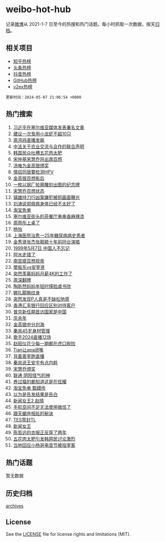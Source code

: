 # weibo-hot-hub

记录[微博](https://www.weibo.com)从 2021-1-7 日至今的热搜和热门话题。每小时抓取一次数据，按天[归档](archives)。

## 相关项目

- [知乎热榜](https://github.com/lonnyzhang423/zhihu-hot-hub)
- [头条热榜](https://github.com/lonnyzhang423/toutiao-hot-hub)
- [抖音热榜](https://github.com/lonnyzhang423/douyin-hot-hub)
- [GitHub热榜](https://github.com/lonnyzhang423/github-hot-hub)
- [v2ex热榜](https://github.com/lonnyzhang423/v2ex-hot-hub)


`更新时间：2024-05-07 21:06:54 +0800`

## 热门搜索

1. [习近平在塞尔维亚媒体发表署名文章](https://m.weibo.cn/search?containerid=100103type%3D1%26t%3D10%26q%3D%23%E4%B9%A0%E8%BF%91%E5%B9%B3%E5%9C%A8%E5%A1%9E%E5%B0%94%E7%BB%B4%E4%BA%9A%E5%AA%92%E4%BD%93%E5%8F%91%E8%A1%A8%E7%BD%B2%E5%90%8D%E6%96%87%E7%AB%A0%23&stream_entry_id=51&isnewpage=1&extparam=seat%3D1%26pos%3D0%26stream_entry_id%3D51%26filter_type%3Drealtimehot%26q%3D%2523%25E4%25B9%25A0%25E8%25BF%2591%25E5%25B9%25B3%25E5%259C%25A8%25E5%25A1%259E%25E5%25B0%2594%25E7%25BB%25B4%25E4%25BA%259A%25E5%25AA%2592%25E4%25BD%2593%25E5%258F%2591%25E8%25A1%25A8%25E7%25BD%25B2%25E5%2590%258D%25E6%2596%2587%25E7%25AB%25A0%2523%26c_type%3D51%26dgr%3D0%26cate%3D10103%26display_time%3D1715087213%26pre_seqid%3D171508721391592980452)
1. [建议一次食用小龙虾不超10只](https://m.weibo.cn/search?containerid=100103type%3D1%26t%3D10%26q%3D%23%E5%BB%BA%E8%AE%AE%E4%B8%80%E6%AC%A1%E9%A3%9F%E7%94%A8%E5%B0%8F%E9%BE%99%E8%99%BE%E4%B8%8D%E8%B6%8510%E5%8F%AA%23&stream_entry_id=31&isnewpage=1&extparam=seat%3D1%26realpos%3D1%26stream_entry_id%3D31%26flag%3D2%26pos%3D0%26band_rank%3D1%26cate%3D5001%26filter_type%3Drealtimehot%26q%3D%2523%25E5%25BB%25BA%25E8%25AE%25AE%25E4%25B8%2580%25E6%25AC%25A1%25E9%25A3%259F%25E7%2594%25A8%25E5%25B0%258F%25E9%25BE%2599%25E8%2599%25BE%25E4%25B8%258D%25E8%25B6%258510%25E5%258F%25AA%2523%26c_type%3D31%26dgr%3D0%26lcate%3D5001%26display_time%3D1715087213%26pre_seqid%3D171508721391592980452)
1. [周鸿祎直播发飙](https://m.weibo.cn/search?containerid=100103type%3D1%26t%3D10%26q%3D%23%E5%91%A8%E9%B8%BF%E7%A5%8E%E7%9B%B4%E6%92%AD%E5%8F%91%E9%A3%99%23&stream_entry_id=31&isnewpage=1&extparam=seat%3D1%26realpos%3D2%26stream_entry_id%3D31%26flag%3D1%26pos%3D1%26band_rank%3D2%26cate%3D5001%26filter_type%3Drealtimehot%26q%3D%2523%25E5%2591%25A8%25E9%25B8%25BF%25E7%25A5%258E%25E7%259B%25B4%25E6%2592%25AD%25E5%258F%2591%25E9%25A3%2599%2523%26c_type%3D31%26dgr%3D0%26lcate%3D5001%26display_time%3D1715087213%26pre_seqid%3D171508721391592980452)
1. [中法关于农业交流与合作的联合声明](https://m.weibo.cn/search?containerid=100103type%3D1%26t%3D10%26q%3D%23%E4%B8%AD%E6%B3%95%E5%85%B3%E4%BA%8E%E5%86%9C%E4%B8%9A%E4%BA%A4%E6%B5%81%E4%B8%8E%E5%90%88%E4%BD%9C%E7%9A%84%E8%81%94%E5%90%88%E5%A3%B0%E6%98%8E%23&stream_entry_id=31&isnewpage=1&extparam=seat%3D1%26realpos%3D3%26stream_entry_id%3D31%26flag%3D0%26pos%3D2%26band_rank%3D3%26cate%3D5001%26filter_type%3Drealtimehot%26q%3D%2523%25E4%25B8%25AD%25E6%25B3%2595%25E5%2585%25B3%25E4%25BA%258E%25E5%2586%259C%25E4%25B8%259A%25E4%25BA%25A4%25E6%25B5%2581%25E4%25B8%258E%25E5%2590%2588%25E4%25BD%259C%25E7%259A%2584%25E8%2581%2594%25E5%2590%2588%25E5%25A3%25B0%25E6%2598%258E%2523%26c_type%3D31%26dgr%3D0%26lcate%3D5001%26display_time%3D1715087213%26pre_seqid%3D171508721391592980452)
1. [韩国民众吐槽五花肉太肥](https://m.weibo.cn/search?containerid=100103type%3D1%26t%3D10%26q%3D%23%E9%9F%A9%E5%9B%BD%E6%B0%91%E4%BC%97%E5%90%90%E6%A7%BD%E4%BA%94%E8%8A%B1%E8%82%89%E5%A4%AA%E8%82%A5%23&stream_entry_id=31&isnewpage=1&extparam=seat%3D1%26realpos%3D4%26stream_entry_id%3D31%26flag%3D2%26pos%3D3%26band_rank%3D4%26cate%3D5001%26filter_type%3Drealtimehot%26q%3D%2523%25E9%259F%25A9%25E5%259B%25BD%25E6%25B0%2591%25E4%25BC%2597%25E5%2590%2590%25E6%25A7%25BD%25E4%25BA%2594%25E8%258A%25B1%25E8%2582%2589%25E5%25A4%25AA%25E8%2582%25A5%2523%26c_type%3D31%26dgr%3D0%26lcate%3D5001%26display_time%3D1715087213%26pre_seqid%3D171508721391592980452)
1. [宋仲基宋慧乔将出席百想](https://m.weibo.cn/search?containerid=100103type%3D1%26t%3D10%26q%3D%23%E5%AE%8B%E4%BB%B2%E5%9F%BA%E5%AE%8B%E6%85%A7%E4%B9%94%E5%B0%86%E5%87%BA%E5%B8%AD%E7%99%BE%E6%83%B3%23&stream_entry_id=31&isnewpage=1&extparam=seat%3D1%26realpos%3D5%26stream_entry_id%3D31%26flag%3D2%26pos%3D4%26band_rank%3D5%26cate%3D5001%26filter_type%3Drealtimehot%26q%3D%2523%25E5%25AE%258B%25E4%25BB%25B2%25E5%259F%25BA%25E5%25AE%258B%25E6%2585%25A7%25E4%25B9%2594%25E5%25B0%2586%25E5%2587%25BA%25E5%25B8%25AD%25E7%2599%25BE%25E6%2583%25B3%2523%26c_type%3D31%26dgr%3D0%26lcate%3D5001%26display_time%3D1715087213%26pre_seqid%3D171508721391592980452)
1. [汤唯为金高银颁奖](https://m.weibo.cn/search?containerid=100103type%3D1%26t%3D10%26q%3D%23%E6%B1%A4%E5%94%AF%E4%B8%BA%E9%87%91%E9%AB%98%E9%93%B6%E9%A2%81%E5%A5%96%23&stream_entry_id=31&isnewpage=1&extparam=seat%3D1%26realpos%3D6%26stream_entry_id%3D31%26flag%3D1%26pos%3D5%26band_rank%3D6%26cate%3D5001%26filter_type%3Drealtimehot%26q%3D%2523%25E6%25B1%25A4%25E5%2594%25AF%25E4%25B8%25BA%25E9%2587%2591%25E9%25AB%2598%25E9%2593%25B6%25E9%25A2%2581%25E5%25A5%2596%2523%26c_type%3D31%26dgr%3D0%26lcate%3D5001%26display_time%3D1715087213%26pre_seqid%3D171508721391592980452)
1. [情侣同居要检测HPV](https://m.weibo.cn/search?containerid=100103type%3D1%26t%3D10%26q%3D%E6%83%85%E4%BE%A3%E5%90%8C%E5%B1%85%E8%A6%81%E6%A3%80%E6%B5%8BHPV&stream_entry_id=31&isnewpage=1&extparam=seat%3D1%26realpos%3D7%26stream_entry_id%3D31%26flag%3D2%26pos%3D6%26band_rank%3D7%26cate%3D5001%26filter_type%3Drealtimehot%26q%3D%25E6%2583%2585%25E4%25BE%25A3%25E5%2590%258C%25E5%25B1%2585%25E8%25A6%2581%25E6%25A3%2580%25E6%25B5%258BHPV%26c_type%3D31%26dgr%3D0%26lcate%3D5001%26display_time%3D1715087213%26pre_seqid%3D171508721391592980452)
1. [金高银百想影后](https://m.weibo.cn/search?containerid=100103type%3D1%26t%3D10%26q%3D%23%E9%87%91%E9%AB%98%E9%93%B6%E7%99%BE%E6%83%B3%E5%BD%B1%E5%90%8E%23&stream_entry_id=31&isnewpage=1&extparam=seat%3D1%26realpos%3D8%26stream_entry_id%3D31%26flag%3D1%26pos%3D7%26band_rank%3D8%26cate%3D5001%26filter_type%3Drealtimehot%26q%3D%2523%25E9%2587%2591%25E9%25AB%2598%25E9%2593%25B6%25E7%2599%25BE%25E6%2583%25B3%25E5%25BD%25B1%25E5%2590%258E%2523%26c_type%3D31%26dgr%3D0%26lcate%3D5001%26display_time%3D1715087213%26pre_seqid%3D171508721391592980452)
1. [一枚以钢厂轮廓雕刻出图的纪念牌](https://m.weibo.cn/search?containerid=100103type%3D1%26t%3D10%26q%3D%23%E4%B8%80%E6%9E%9A%E4%BB%A5%E9%92%A2%E5%8E%82%E8%BD%AE%E5%BB%93%E9%9B%95%E5%88%BB%E5%87%BA%E5%9B%BE%E7%9A%84%E7%BA%AA%E5%BF%B5%E7%89%8C%23&stream_entry_id=31&isnewpage=1&extparam=seat%3D1%26realpos%3D9%26stream_entry_id%3D31%26flag%3D1%26pos%3D8%26band_rank%3D9%26cate%3D5001%26filter_type%3Drealtimehot%26q%3D%2523%25E4%25B8%2580%25E6%259E%259A%25E4%25BB%25A5%25E9%2592%25A2%25E5%258E%2582%25E8%25BD%25AE%25E5%25BB%2593%25E9%259B%2595%25E5%2588%25BB%25E5%2587%25BA%25E5%259B%25BE%25E7%259A%2584%25E7%25BA%25AA%25E5%25BF%25B5%25E7%2589%258C%2523%26c_type%3D31%26dgr%3D0%26lcate%3D5001%26display_time%3D1715087213%26pre_seqid%3D171508721391592980452)
1. [宋慧乔百想状态](https://m.weibo.cn/search?containerid=100103type%3D1%26t%3D10%26q%3D%23%E5%AE%8B%E6%85%A7%E4%B9%94%E7%99%BE%E6%83%B3%E7%8A%B6%E6%80%81%23&stream_entry_id=31&isnewpage=1&extparam=seat%3D1%26realpos%3D10%26stream_entry_id%3D31%26flag%3D1%26pos%3D9%26band_rank%3D10%26cate%3D5001%26filter_type%3Drealtimehot%26q%3D%2523%25E5%25AE%258B%25E6%2585%25A7%25E4%25B9%2594%25E7%2599%25BE%25E6%2583%25B3%25E7%258A%25B6%25E6%2580%2581%2523%26c_type%3D31%26dgr%3D0%26lcate%3D5001%26display_time%3D1715087213%26pre_seqid%3D171508721391592980452)
1. [镇雄持刀行凶案嫌犯被抓画面曝光](https://m.weibo.cn/search?containerid=100103type%3D1%26t%3D10%26q%3D%23%E9%95%87%E9%9B%84%E6%8C%81%E5%88%80%E8%A1%8C%E5%87%B6%E6%A1%88%E5%AB%8C%E7%8A%AF%E8%A2%AB%E6%8A%93%E7%94%BB%E9%9D%A2%E6%9B%9D%E5%85%89%23&stream_entry_id=31&isnewpage=1&extparam=seat%3D1%26realpos%3D11%26stream_entry_id%3D31%26flag%3D1%26pos%3D10%26band_rank%3D11%26cate%3D5001%26filter_type%3Drealtimehot%26q%3D%2523%25E9%2595%2587%25E9%259B%2584%25E6%258C%2581%25E5%2588%2580%25E8%25A1%258C%25E5%2587%25B6%25E6%25A1%2588%25E5%25AB%258C%25E7%258A%25AF%25E8%25A2%25AB%25E6%258A%2593%25E7%2594%25BB%25E9%259D%25A2%25E6%259B%259D%25E5%2585%2589%2523%26c_type%3D31%26dgr%3D0%26lcate%3D5001%26display_time%3D1715087213%26pre_seqid%3D171508721391592980452)
1. [刘涛说郑佩佩身体已经不太好了](https://m.weibo.cn/search?containerid=100103type%3D1%26t%3D10%26q%3D%23%E5%88%98%E6%B6%9B%E8%AF%B4%E9%83%91%E4%BD%A9%E4%BD%A9%E8%BA%AB%E4%BD%93%E5%B7%B2%E7%BB%8F%E4%B8%8D%E5%A4%AA%E5%A5%BD%E4%BA%86%23&stream_entry_id=31&isnewpage=1&extparam=seat%3D1%26realpos%3D12%26stream_entry_id%3D31%26flag%3D2%26pos%3D11%26band_rank%3D12%26cate%3D5001%26filter_type%3Drealtimehot%26q%3D%2523%25E5%2588%2598%25E6%25B6%259B%25E8%25AF%25B4%25E9%2583%2591%25E4%25BD%25A9%25E4%25BD%25A9%25E8%25BA%25AB%25E4%25BD%2593%25E5%25B7%25B2%25E7%25BB%258F%25E4%25B8%258D%25E5%25A4%25AA%25E5%25A5%25BD%25E4%25BA%2586%2523%26c_type%3D31%26dgr%3D0%26lcate%3D5001%26display_time%3D1715087213%26pre_seqid%3D171508721391592980452)
1. [淘宝免单](https://m.weibo.cn/search?containerid=100103type%3D1%26t%3D10%26q%3D%E6%B7%98%E5%AE%9D%E5%85%8D%E5%8D%95&stream_entry_id=31&isnewpage=1&extparam=seat%3D1%26realpos%3D13%26stream_entry_id%3D31%26flag%3D0%26pos%3D12%26band_rank%3D13%26cate%3D5001%26filter_type%3Drealtimehot%26q%3D%25E6%25B7%2598%25E5%25AE%259D%25E5%2585%258D%25E5%258D%2595%26c_type%3D31%26dgr%3D0%26lcate%3D5001%26display_time%3D1715087213%26pre_seqid%3D171508721391592980452)
1. [塞尔维亚街头的茶餐厅串串香麻辣烫](https://m.weibo.cn/search?containerid=100103type%3D1%26t%3D10%26q%3D%23%E5%A1%9E%E5%B0%94%E7%BB%B4%E4%BA%9A%E8%A1%97%E5%A4%B4%E7%9A%84%E8%8C%B6%E9%A4%90%E5%8E%85%E4%B8%B2%E4%B8%B2%E9%A6%99%E9%BA%BB%E8%BE%A3%E7%83%AB%23&stream_entry_id=31&isnewpage=1&extparam=seat%3D1%26realpos%3D14%26stream_entry_id%3D31%26flag%3D0%26pos%3D13%26band_rank%3D14%26cate%3D5001%26filter_type%3Drealtimehot%26q%3D%2523%25E5%25A1%259E%25E5%25B0%2594%25E7%25BB%25B4%25E4%25BA%259A%25E8%25A1%2597%25E5%25A4%25B4%25E7%259A%2584%25E8%258C%25B6%25E9%25A4%2590%25E5%258E%2585%25E4%25B8%25B2%25E4%25B8%25B2%25E9%25A6%2599%25E9%25BA%25BB%25E8%25BE%25A3%25E7%2583%25AB%2523%26c_type%3D31%26dgr%3D0%26lcate%3D5001%26display_time%3D1715087213%26pre_seqid%3D171508721391592980452)
1. [周雨彤上桌了](https://m.weibo.cn/search?containerid=100103type%3D1%26t%3D10%26q%3D%23%E5%91%A8%E9%9B%A8%E5%BD%A4%E4%B8%8A%E6%A1%8C%E4%BA%86%23&stream_entry_id=31&isnewpage=1&extparam=seat%3D1%26realpos%3D15%26stream_entry_id%3D31%26flag%3D1%26pos%3D14%26band_rank%3D15%26cate%3D5001%26filter_type%3Drealtimehot%26q%3D%2523%25E5%2591%25A8%25E9%259B%25A8%25E5%25BD%25A4%25E4%25B8%258A%25E6%25A1%258C%25E4%25BA%2586%2523%26c_type%3D31%26dgr%3D0%26lcate%3D5001%26display_time%3D1715087213%26pre_seqid%3D171508721391592980452)
1. [杨怡](https://m.weibo.cn/search?containerid=100103type%3D1%26t%3D10%26q%3D%E6%9D%A8%E6%80%A1&stream_entry_id=31&isnewpage=1&extparam=seat%3D1%26realpos%3D16%26stream_entry_id%3D31%26flag%3D2%26pos%3D15%26band_rank%3D16%26cate%3D5001%26filter_type%3Drealtimehot%26q%3D%25E6%259D%25A8%25E6%2580%25A1%26c_type%3D31%26dgr%3D0%26lcate%3D5001%26display_time%3D1715087213%26pre_seqid%3D171508721391592980452)
1. [上海医院治愈一25年糖尿病病史患者](https://m.weibo.cn/search?containerid=100103type%3D1%26t%3D10%26q%3D%23%E4%B8%8A%E6%B5%B7%E5%8C%BB%E9%99%A2%E6%B2%BB%E6%84%88%E4%B8%8025%E5%B9%B4%E7%B3%96%E5%B0%BF%E7%97%85%E7%97%85%E5%8F%B2%E6%82%A3%E8%80%85%23&stream_entry_id=31&isnewpage=1&extparam=seat%3D1%26realpos%3D17%26stream_entry_id%3D31%26flag%3D0%26pos%3D16%26band_rank%3D17%26cate%3D5001%26filter_type%3Drealtimehot%26q%3D%2523%25E4%25B8%258A%25E6%25B5%25B7%25E5%258C%25BB%25E9%2599%25A2%25E6%25B2%25BB%25E6%2584%2588%25E4%25B8%258025%25E5%25B9%25B4%25E7%25B3%2596%25E5%25B0%25BF%25E7%2597%2585%25E7%2597%2585%25E5%258F%25B2%25E6%2582%25A3%25E8%2580%2585%2523%26c_type%3D31%26dgr%3D0%26lcate%3D5001%26display_time%3D1715087213%26pre_seqid%3D171508721391592980452)
1. [金秀贤张杰张靓颖十年前同台演唱](https://m.weibo.cn/search?containerid=100103type%3D1%26t%3D10%26q%3D%23%E9%87%91%E7%A7%80%E8%B4%A4%E5%BC%A0%E6%9D%B0%E5%BC%A0%E9%9D%93%E9%A2%96%E5%8D%81%E5%B9%B4%E5%89%8D%E5%90%8C%E5%8F%B0%E6%BC%94%E5%94%B1%23&stream_entry_id=31&isnewpage=1&extparam=seat%3D1%26realpos%3D18%26stream_entry_id%3D31%26flag%3D1%26pos%3D17%26band_rank%3D18%26cate%3D5001%26filter_type%3Drealtimehot%26q%3D%2523%25E9%2587%2591%25E7%25A7%2580%25E8%25B4%25A4%25E5%25BC%25A0%25E6%259D%25B0%25E5%25BC%25A0%25E9%259D%2593%25E9%25A2%2596%25E5%258D%2581%25E5%25B9%25B4%25E5%2589%258D%25E5%2590%258C%25E5%258F%25B0%25E6%25BC%2594%25E5%2594%25B1%2523%26c_type%3D31%26dgr%3D0%26lcate%3D5001%26display_time%3D1715087213%26pre_seqid%3D171508721391592980452)
1. [1999年5月7日 中国人不忘记](https://m.weibo.cn/search?containerid=100103type%3D1%26t%3D10%26q%3D1999%E5%B9%B45%E6%9C%887%E6%97%A5+%E4%B8%AD%E5%9B%BD%E4%BA%BA%E4%B8%8D%E5%BF%98%E8%AE%B0&stream_entry_id=31&isnewpage=1&extparam=seat%3D1%26realpos%3D19%26stream_entry_id%3D31%26flag%3D0%26pos%3D18%26band_rank%3D19%26cate%3D5001%26filter_type%3Drealtimehot%26q%3D1999%25E5%25B9%25B45%25E6%259C%25887%25E6%2597%25A5%2520%25E4%25B8%25AD%25E5%259B%25BD%25E4%25BA%25BA%25E4%25B8%258D%25E5%25BF%2598%25E8%25AE%25B0%26c_type%3D31%26dgr%3D0%26lcate%3D5001%26display_time%3D1715087213%26pre_seqid%3D171508721391592980452)
1. [阿水走错了](https://m.weibo.cn/search?containerid=100103type%3D1%26t%3D10%26q%3D%23%E9%98%BF%E6%B0%B4%E8%B5%B0%E9%94%99%E4%BA%86%23&stream_entry_id=31&isnewpage=1&extparam=seat%3D1%26realpos%3D20%26stream_entry_id%3D31%26flag%3D1%26pos%3D19%26band_rank%3D20%26cate%3D5001%26filter_type%3Drealtimehot%26q%3D%2523%25E9%2598%25BF%25E6%25B0%25B4%25E8%25B5%25B0%25E9%2594%2599%25E4%25BA%2586%2523%26c_type%3D31%26dgr%3D0%26lcate%3D5001%26display_time%3D1715087213%26pre_seqid%3D171508721391592980452)
1. [南宫珉百想视帝](https://m.weibo.cn/search?containerid=100103type%3D1%26t%3D10%26q%3D%23%E5%8D%97%E5%AE%AB%E7%8F%89%E7%99%BE%E6%83%B3%E8%A7%86%E5%B8%9D%23&stream_entry_id=31&isnewpage=1&extparam=seat%3D1%26realpos%3D21%26stream_entry_id%3D31%26flag%3D1%26pos%3D20%26band_rank%3D21%26cate%3D5001%26filter_type%3Drealtimehot%26q%3D%2523%25E5%258D%2597%25E5%25AE%25AB%25E7%258F%2589%25E7%2599%25BE%25E6%2583%25B3%25E8%25A7%2586%25E5%25B8%259D%2523%26c_type%3D31%26dgr%3D0%26lcate%3D5001%26display_time%3D1715087213%26pre_seqid%3D171508721391592980452)
1. [樊振东vs安宰贤](https://m.weibo.cn/search?containerid=100103type%3D1%26t%3D10%26q%3D%23%E6%A8%8A%E6%8C%AF%E4%B8%9Cvs%E5%AE%89%E5%AE%B0%E8%B4%A4%23&stream_entry_id=31&isnewpage=1&extparam=seat%3D1%26realpos%3D22%26stream_entry_id%3D31%26flag%3D1%26pos%3D21%26band_rank%3D22%26cate%3D5001%26filter_type%3Drealtimehot%26q%3D%2523%25E6%25A8%258A%25E6%258C%25AF%25E4%25B8%259Cvs%25E5%25AE%2589%25E5%25AE%25B0%25E8%25B4%25A4%2523%26c_type%3D31%26dgr%3D0%26lcate%3D5001%26display_time%3D1715087213%26pre_seqid%3D171508721391592980452)
1. [突然羡慕妈妈月薪4K的工作了](https://m.weibo.cn/search?containerid=100103type%3D1%26t%3D10%26q%3D%23%E7%AA%81%E7%84%B6%E7%BE%A1%E6%85%95%E5%A6%88%E5%A6%88%E6%9C%88%E8%96%AA4K%E7%9A%84%E5%B7%A5%E4%BD%9C%E4%BA%86%23&stream_entry_id=31&isnewpage=1&extparam=seat%3D1%26realpos%3D23%26stream_entry_id%3D31%26flag%3D0%26pos%3D22%26band_rank%3D23%26cate%3D5001%26filter_type%3Drealtimehot%26q%3D%2523%25E7%25AA%2581%25E7%2584%25B6%25E7%25BE%25A1%25E6%2585%2595%25E5%25A6%2588%25E5%25A6%2588%25E6%259C%2588%25E8%2596%25AA4K%25E7%259A%2584%25E5%25B7%25A5%25E4%25BD%259C%25E4%25BA%2586%2523%26c_type%3D31%26dgr%3D0%26lcate%3D5001%26display_time%3D1715087213%26pre_seqid%3D171508721391592980452)
1. [周深翻牌](https://m.weibo.cn/search?containerid=100103type%3D1%26t%3D10%26q%3D%E5%91%A8%E6%B7%B1%E7%BF%BB%E7%89%8C&stream_entry_id=31&isnewpage=1&extparam=seat%3D1%26realpos%3D24%26stream_entry_id%3D31%26flag%3D1%26pos%3D23%26band_rank%3D24%26cate%3D5001%26filter_type%3Drealtimehot%26q%3D%25E5%2591%25A8%25E6%25B7%25B1%25E7%25BF%25BB%25E7%2589%258C%26c_type%3D31%26dgr%3D0%26lcate%3D5001%26display_time%3D1715087213%26pre_seqid%3D171508721391592980452)
1. [陶昕然妈妈年轻时撞脸虞书欣](https://m.weibo.cn/search?containerid=100103type%3D1%26t%3D10%26q%3D%23%E9%99%B6%E6%98%95%E7%84%B6%E5%A6%88%E5%A6%88%E5%B9%B4%E8%BD%BB%E6%97%B6%E6%92%9E%E8%84%B8%E8%99%9E%E4%B9%A6%E6%AC%A3%23&stream_entry_id=31&isnewpage=1&extparam=seat%3D1%26realpos%3D25%26stream_entry_id%3D31%26flag%3D1%26pos%3D24%26band_rank%3D25%26cate%3D5001%26filter_type%3Drealtimehot%26q%3D%2523%25E9%2599%25B6%25E6%2598%2595%25E7%2584%25B6%25E5%25A6%2588%25E5%25A6%2588%25E5%25B9%25B4%25E8%25BD%25BB%25E6%2597%25B6%25E6%2592%259E%25E8%2584%25B8%25E8%2599%259E%25E4%25B9%25A6%25E6%25AC%25A3%2523%26c_type%3D31%26dgr%3D0%26lcate%3D5001%26display_time%3D1715087213%26pre_seqid%3D171508721391592980452)
1. [娜扎脚腕纹身](https://m.weibo.cn/search?containerid=100103type%3D1%26t%3D10%26q%3D%23%E5%A8%9C%E6%89%8E%E8%84%9A%E8%85%95%E7%BA%B9%E8%BA%AB%23&stream_entry_id=31&isnewpage=1&extparam=seat%3D1%26realpos%3D26%26stream_entry_id%3D31%26flag%3D0%26pos%3D25%26band_rank%3D26%26cate%3D5001%26filter_type%3Drealtimehot%26q%3D%2523%25E5%25A8%259C%25E6%2589%258E%25E8%2584%259A%25E8%2585%2595%25E7%25BA%25B9%25E8%25BA%25AB%2523%26c_type%3D31%26dgr%3D0%26lcate%3D5001%26display_time%3D1715087213%26pre_seqid%3D171508721391592980452)
1. [突然发现P人真是不缺松弛感](https://m.weibo.cn/search?containerid=100103type%3D1%26t%3D10%26q%3D%23%E7%AA%81%E7%84%B6%E5%8F%91%E7%8E%B0P%E4%BA%BA%E7%9C%9F%E6%98%AF%E4%B8%8D%E7%BC%BA%E6%9D%BE%E5%BC%9B%E6%84%9F%23&stream_entry_id=31&isnewpage=1&extparam=seat%3D1%26realpos%3D27%26stream_entry_id%3D31%26flag%3D1%26pos%3D26%26band_rank%3D27%26cate%3D5001%26filter_type%3Drealtimehot%26q%3D%2523%25E7%25AA%2581%25E7%2584%25B6%25E5%258F%2591%25E7%258E%25B0P%25E4%25BA%25BA%25E7%259C%259F%25E6%2598%25AF%25E4%25B8%258D%25E7%25BC%25BA%25E6%259D%25BE%25E5%25BC%259B%25E6%2584%259F%2523%26c_type%3D31%26dgr%3D0%26lcate%3D5001%26display_time%3D1715087213%26pre_seqid%3D171508721391592980452)
1. [香港汇丰银行回应区别对待客户](https://m.weibo.cn/search?containerid=100103type%3D1%26t%3D10%26q%3D%23%E9%A6%99%E6%B8%AF%E6%B1%87%E4%B8%B0%E9%93%B6%E8%A1%8C%E5%9B%9E%E5%BA%94%E5%8C%BA%E5%88%AB%E5%AF%B9%E5%BE%85%E5%AE%A2%E6%88%B7%23&stream_entry_id=31&isnewpage=1&extparam=seat%3D1%26realpos%3D28%26stream_entry_id%3D31%26flag%3D1%26pos%3D27%26band_rank%3D28%26cate%3D5001%26filter_type%3Drealtimehot%26q%3D%2523%25E9%25A6%2599%25E6%25B8%25AF%25E6%25B1%2587%25E4%25B8%25B0%25E9%2593%25B6%25E8%25A1%258C%25E5%259B%259E%25E5%25BA%2594%25E5%258C%25BA%25E5%2588%25AB%25E5%25AF%25B9%25E5%25BE%2585%25E5%25AE%25A2%25E6%2588%25B7%2523%26c_type%3D31%26dgr%3D0%26lcate%3D5001%26display_time%3D1715087213%26pre_seqid%3D171508721391592980452)
1. [普京新任期首访国家是中国](https://m.weibo.cn/search?containerid=100103type%3D1%26t%3D10%26q%3D%23%E6%99%AE%E4%BA%AC%E6%96%B0%E4%BB%BB%E6%9C%9F%E9%A6%96%E8%AE%BF%E5%9B%BD%E5%AE%B6%E6%98%AF%E4%B8%AD%E5%9B%BD%23&stream_entry_id=31&isnewpage=1&extparam=seat%3D1%26realpos%3D29%26stream_entry_id%3D31%26flag%3D0%26pos%3D28%26band_rank%3D29%26cate%3D5001%26filter_type%3Drealtimehot%26q%3D%2523%25E6%2599%25AE%25E4%25BA%25AC%25E6%2596%25B0%25E4%25BB%25BB%25E6%259C%259F%25E9%25A6%2596%25E8%25AE%25BF%25E5%259B%25BD%25E5%25AE%25B6%25E6%2598%25AF%25E4%25B8%25AD%25E5%259B%25BD%2523%26c_type%3D31%26dgr%3D0%26lcate%3D5001%26display_time%3D1715087213%26pre_seqid%3D171508721391592980452)
1. [庆余年](https://m.weibo.cn/search?containerid=100103type%3D1%26t%3D10%26q%3D%E5%BA%86%E4%BD%99%E5%B9%B4&stream_entry_id=31&isnewpage=1&extparam=seat%3D1%26realpos%3D30%26stream_entry_id%3D31%26flag%3D0%26pos%3D29%26band_rank%3D30%26cate%3D5001%26filter_type%3Drealtimehot%26q%3D%25E5%25BA%2586%25E4%25BD%2599%25E5%25B9%25B4%26c_type%3D31%26dgr%3D0%26lcate%3D5001%26display_time%3D1715087213%26pre_seqid%3D171508721391592980452)
1. [金高银中分刘海](https://m.weibo.cn/search?containerid=100103type%3D1%26t%3D10%26q%3D%23%E9%87%91%E9%AB%98%E9%93%B6%E4%B8%AD%E5%88%86%E5%88%98%E6%B5%B7%23&stream_entry_id=31&isnewpage=1&extparam=seat%3D1%26realpos%3D31%26stream_entry_id%3D31%26flag%3D1%26pos%3D30%26band_rank%3D31%26cate%3D5001%26filter_type%3Drealtimehot%26q%3D%2523%25E9%2587%2591%25E9%25AB%2598%25E9%2593%25B6%25E4%25B8%25AD%25E5%2588%2586%25E5%2588%2598%25E6%25B5%25B7%2523%26c_type%3D31%26dgr%3D0%26lcate%3D5001%26display_time%3D1715087213%26pre_seqid%3D171508721391592980452)
1. [秦岚45岁身材管理](https://m.weibo.cn/search?containerid=100103type%3D1%26t%3D10%26q%3D%23%E7%A7%A6%E5%B2%9A45%E5%B2%81%E8%BA%AB%E6%9D%90%E7%AE%A1%E7%90%86%23&stream_entry_id=31&isnewpage=1&extparam=seat%3D1%26realpos%3D32%26stream_entry_id%3D31%26flag%3D1%26pos%3D31%26band_rank%3D32%26cate%3D5001%26filter_type%3Drealtimehot%26q%3D%2523%25E7%25A7%25A6%25E5%25B2%259A45%25E5%25B2%2581%25E8%25BA%25AB%25E6%259D%2590%25E7%25AE%25A1%25E7%2590%2586%2523%26c_type%3D31%26dgr%3D0%26lcate%3D5001%26display_time%3D1715087213%26pre_seqid%3D171508721391592980452)
1. [歌手2024直播12场](https://m.weibo.cn/search?containerid=100103type%3D1%26t%3D10%26q%3D%23%E6%AD%8C%E6%89%8B2024%E7%9B%B4%E6%92%AD12%E5%9C%BA%23&stream_entry_id=31&isnewpage=1&extparam=seat%3D1%26realpos%3D33%26stream_entry_id%3D31%26flag%3D1%26pos%3D32%26band_rank%3D33%26cate%3D5001%26filter_type%3Drealtimehot%26q%3D%2523%25E6%25AD%258C%25E6%2589%258B2024%25E7%259B%25B4%25E6%2592%25AD12%25E5%259C%25BA%2523%26c_type%3D31%26dgr%3D0%26lcate%3D5001%26display_time%3D1715087213%26pre_seqid%3D171508721391592980452)
1. [赵昭仪花少每一期都在虎口脱险](https://m.weibo.cn/search?containerid=100103type%3D1%26t%3D10%26q%3D%23%E8%B5%B5%E6%98%AD%E4%BB%AA%E8%8A%B1%E5%B0%91%E6%AF%8F%E4%B8%80%E6%9C%9F%E9%83%BD%E5%9C%A8%E8%99%8E%E5%8F%A3%E8%84%B1%E9%99%A9%23&stream_entry_id=31&isnewpage=1&extparam=seat%3D1%26realpos%3D34%26stream_entry_id%3D31%26flag%3D1%26pos%3D33%26band_rank%3D34%26cate%3D5001%26filter_type%3Drealtimehot%26q%3D%2523%25E8%25B5%25B5%25E6%2598%25AD%25E4%25BB%25AA%25E8%258A%25B1%25E5%25B0%2591%25E6%25AF%258F%25E4%25B8%2580%25E6%259C%259F%25E9%2583%25BD%25E5%259C%25A8%25E8%2599%258E%25E5%258F%25A3%25E8%2584%25B1%25E9%2599%25A9%2523%26c_type%3D31%26dgr%3D0%26lcate%3D5001%26display_time%3D1715087213%26pre_seqid%3D171508721391592980452)
1. [Tian让apa闭嘴](https://m.weibo.cn/search?containerid=100103type%3D1%26t%3D10%26q%3D%23Tian%E8%AE%A9apa%E9%97%AD%E5%98%B4%23&stream_entry_id=31&isnewpage=1&extparam=seat%3D1%26realpos%3D35%26stream_entry_id%3D31%26flag%3D1%26pos%3D34%26band_rank%3D35%26cate%3D5001%26filter_type%3Drealtimehot%26q%3D%2523Tian%25E8%25AE%25A9apa%25E9%2597%25AD%25E5%2598%25B4%2523%26c_type%3D31%26dgr%3D0%26lcate%3D5001%26display_time%3D1715087213%26pre_seqid%3D171508721391592980452)
1. [背着善宰跑直播](https://m.weibo.cn/search?containerid=100103type%3D1%26t%3D10%26q%3D%E8%83%8C%E7%9D%80%E5%96%84%E5%AE%B0%E8%B7%91%E7%9B%B4%E6%92%AD&stream_entry_id=31&isnewpage=1&extparam=seat%3D1%26realpos%3D36%26stream_entry_id%3D31%26flag%3D1%26pos%3D35%26band_rank%3D36%26cate%3D5001%26filter_type%3Drealtimehot%26q%3D%25E8%2583%258C%25E7%259D%2580%25E5%2596%2584%25E5%25AE%25B0%25E8%25B7%2591%25E7%259B%25B4%25E6%2592%25AD%26c_type%3D31%26dgr%3D0%26lcate%3D5001%26display_time%3D1715087213%26pre_seqid%3D171508721391592980452)
1. [秦岚说王安宇有点内耗](https://m.weibo.cn/search?containerid=100103type%3D1%26t%3D10%26q%3D%23%E7%A7%A6%E5%B2%9A%E8%AF%B4%E7%8E%8B%E5%AE%89%E5%AE%87%E6%9C%89%E7%82%B9%E5%86%85%E8%80%97%23&stream_entry_id=31&isnewpage=1&extparam=seat%3D1%26realpos%3D37%26stream_entry_id%3D31%26flag%3D1%26pos%3D36%26band_rank%3D37%26cate%3D5001%26filter_type%3Drealtimehot%26q%3D%2523%25E7%25A7%25A6%25E5%25B2%259A%25E8%25AF%25B4%25E7%258E%258B%25E5%25AE%2589%25E5%25AE%2587%25E6%259C%2589%25E7%2582%25B9%25E5%2586%2585%25E8%2580%2597%2523%26c_type%3D31%26dgr%3D0%26lcate%3D5001%26display_time%3D1715087213%26pre_seqid%3D171508721391592980452)
1. [宋慧乔颁奖](https://m.weibo.cn/search?containerid=100103type%3D1%26t%3D10%26q%3D%23%E5%AE%8B%E6%85%A7%E4%B9%94%E9%A2%81%E5%A5%96%23&stream_entry_id=31&isnewpage=1&extparam=seat%3D1%26realpos%3D38%26stream_entry_id%3D31%26flag%3D1%26pos%3D37%26band_rank%3D38%26cate%3D5001%26filter_type%3Drealtimehot%26q%3D%2523%25E5%25AE%258B%25E6%2585%25A7%25E4%25B9%2594%25E9%25A2%2581%25E5%25A5%2596%2523%26c_type%3D31%26dgr%3D0%26lcate%3D5001%26display_time%3D1715087213%26pre_seqid%3D171508721391592980452)
1. [联通 阴阳怪气的神](https://m.weibo.cn/search?containerid=100103type%3D1%26t%3D10%26q%3D%E8%81%94%E9%80%9A+%E9%98%B4%E9%98%B3%E6%80%AA%E6%B0%94%E7%9A%84%E7%A5%9E&stream_entry_id=31&isnewpage=1&extparam=seat%3D1%26realpos%3D39%26stream_entry_id%3D31%26flag%3D0%26pos%3D38%26band_rank%3D39%26cate%3D5001%26filter_type%3Drealtimehot%26q%3D%25E8%2581%2594%25E9%2580%259A%2520%25E9%2598%25B4%25E9%2598%25B3%25E6%2580%25AA%25E6%25B0%2594%25E7%259A%2584%25E7%25A5%259E%26c_type%3D31%26dgr%3D0%26lcate%3D5001%26display_time%3D1715087213%26pre_seqid%3D171508721391592980452)
1. [养过猫的都知道这是在炫耀](https://m.weibo.cn/search?containerid=100103type%3D1%26t%3D10%26q%3D%23%E5%85%BB%E8%BF%87%E7%8C%AB%E7%9A%84%E9%83%BD%E7%9F%A5%E9%81%93%E8%BF%99%E6%98%AF%E5%9C%A8%E7%82%AB%E8%80%80%23&stream_entry_id=31&isnewpage=1&extparam=seat%3D1%26realpos%3D40%26stream_entry_id%3D31%26flag%3D1%26pos%3D39%26band_rank%3D40%26cate%3D5001%26filter_type%3Drealtimehot%26q%3D%2523%25E5%2585%25BB%25E8%25BF%2587%25E7%258C%25AB%25E7%259A%2584%25E9%2583%25BD%25E7%259F%25A5%25E9%2581%2593%25E8%25BF%2599%25E6%2598%25AF%25E5%259C%25A8%25E7%2582%25AB%25E8%2580%2580%2523%26c_type%3D31%26dgr%3D0%26lcate%3D5001%26display_time%3D1715087213%26pre_seqid%3D171508721391592980452)
1. [淘宝免单 甄嬛传](https://m.weibo.cn/search?containerid=100103type%3D1%26t%3D10%26q%3D%E6%B7%98%E5%AE%9D%E5%85%8D%E5%8D%95+%E7%94%84%E5%AC%9B%E4%BC%A0&stream_entry_id=31&isnewpage=1&extparam=seat%3D1%26realpos%3D41%26stream_entry_id%3D31%26flag%3D0%26pos%3D40%26band_rank%3D41%26cate%3D5001%26filter_type%3Drealtimehot%26q%3D%25E6%25B7%2598%25E5%25AE%259D%25E5%2585%258D%25E5%258D%2595%2520%25E7%2594%2584%25E5%25AC%259B%25E4%25BC%25A0%26c_type%3D31%26dgr%3D0%26lcate%3D5001%26display_time%3D1715087213%26pre_seqid%3D171508721391592980452)
1. [以为是告发结果是告白](https://m.weibo.cn/search?containerid=100103type%3D1%26t%3D10%26q%3D%23%E4%BB%A5%E4%B8%BA%E6%98%AF%E5%91%8A%E5%8F%91%E7%BB%93%E6%9E%9C%E6%98%AF%E5%91%8A%E7%99%BD%23&stream_entry_id=31&isnewpage=1&extparam=seat%3D1%26realpos%3D42%26stream_entry_id%3D31%26flag%3D1%26pos%3D41%26band_rank%3D42%26cate%3D5001%26filter_type%3Drealtimehot%26q%3D%2523%25E4%25BB%25A5%25E4%25B8%25BA%25E6%2598%25AF%25E5%2591%258A%25E5%258F%2591%25E7%25BB%2593%25E6%259E%259C%25E6%2598%25AF%25E5%2591%258A%25E7%2599%25BD%2523%26c_type%3D31%26dgr%3D0%26lcate%3D5001%26display_time%3D1715087213%26pre_seqid%3D171508721391592980452)
1. [新闻女王2 赵晴](https://m.weibo.cn/search?containerid=100103type%3D1%26t%3D10%26q%3D%E6%96%B0%E9%97%BB%E5%A5%B3%E7%8E%8B2+%E8%B5%B5%E6%99%B4&stream_entry_id=31&isnewpage=1&extparam=seat%3D1%26realpos%3D43%26stream_entry_id%3D31%26flag%3D0%26pos%3D42%26band_rank%3D43%26cate%3D5001%26filter_type%3Drealtimehot%26q%3D%25E6%2596%25B0%25E9%2597%25BB%25E5%25A5%25B3%25E7%258E%258B2%2520%25E8%25B5%25B5%25E6%2599%25B4%26c_type%3D31%26dgr%3D0%26lcate%3D5001%26display_time%3D1715087213%26pre_seqid%3D171508721391592980452)
1. [手机空间不足无法使用微信了](https://m.weibo.cn/search?containerid=100103type%3D1%26t%3D10%26q%3D%23%E6%89%8B%E6%9C%BA%E7%A9%BA%E9%97%B4%E4%B8%8D%E8%B6%B3%E6%97%A0%E6%B3%95%E4%BD%BF%E7%94%A8%E5%BE%AE%E4%BF%A1%E4%BA%86%23&stream_entry_id=31&isnewpage=1&extparam=seat%3D1%26realpos%3D44%26stream_entry_id%3D31%26flag%3D0%26pos%3D43%26band_rank%3D44%26cate%3D5001%26filter_type%3Drealtimehot%26q%3D%2523%25E6%2589%258B%25E6%259C%25BA%25E7%25A9%25BA%25E9%2597%25B4%25E4%25B8%258D%25E8%25B6%25B3%25E6%2597%25A0%25E6%25B3%2595%25E4%25BD%25BF%25E7%2594%25A8%25E5%25BE%25AE%25E4%25BF%25A1%25E4%25BA%2586%2523%26c_type%3D31%26dgr%3D0%26lcate%3D5001%26display_time%3D1715087213%26pre_seqid%3D171508721391592980452)
1. [跟天蝎座相处的秘诀](https://m.weibo.cn/search?containerid=100103type%3D1%26t%3D10%26q%3D%23%E8%B7%9F%E5%A4%A9%E8%9D%8E%E5%BA%A7%E7%9B%B8%E5%A4%84%E7%9A%84%E7%A7%98%E8%AF%80%23&stream_entry_id=31&isnewpage=1&extparam=seat%3D1%26realpos%3D45%26stream_entry_id%3D31%26flag%3D1%26pos%3D44%26band_rank%3D45%26cate%3D5001%26filter_type%3Drealtimehot%26q%3D%2523%25E8%25B7%259F%25E5%25A4%25A9%25E8%259D%258E%25E5%25BA%25A7%25E7%259B%25B8%25E5%25A4%2584%25E7%259A%2584%25E7%25A7%2598%25E8%25AF%2580%2523%26c_type%3D31%26dgr%3D0%26lcate%3D5001%26display_time%3D1715087213%26pre_seqid%3D171508721391592980452)
1. [TES零封TL](https://m.weibo.cn/search?containerid=100103type%3D1%26t%3D10%26q%3D%23TES%E9%9B%B6%E5%B0%81TL%23&stream_entry_id=31&isnewpage=1&extparam=seat%3D1%26realpos%3D46%26stream_entry_id%3D31%26flag%3D0%26pos%3D45%26band_rank%3D46%26cate%3D5001%26filter_type%3Drealtimehot%26q%3D%2523TES%25E9%259B%25B6%25E5%25B0%2581TL%2523%26c_type%3D31%26dgr%3D0%26lcate%3D5001%26display_time%3D1715087213%26pre_seqid%3D171508721391592980452)
1. [新闻女王](https://m.weibo.cn/search?containerid=100103type%3D1%26t%3D10%26q%3D%E6%96%B0%E9%97%BB%E5%A5%B3%E7%8E%8B&stream_entry_id=31&isnewpage=1&extparam=seat%3D1%26realpos%3D47%26stream_entry_id%3D31%26flag%3D1%26pos%3D46%26band_rank%3D47%26cate%3D5001%26filter_type%3Drealtimehot%26q%3D%25E6%2596%25B0%25E9%2597%25BB%25E5%25A5%25B3%25E7%258E%258B%26c_type%3D31%26dgr%3D0%26lcate%3D5001%26display_time%3D1715087213%26pre_seqid%3D171508721391592980452)
1. [陈哲远的衣服正反穿了两年](https://m.weibo.cn/search?containerid=100103type%3D1%26t%3D10%26q%3D%23%E9%99%88%E5%93%B2%E8%BF%9C%E7%9A%84%E8%A1%A3%E6%9C%8D%E6%AD%A3%E5%8F%8D%E7%A9%BF%E4%BA%86%E4%B8%A4%E5%B9%B4%23&stream_entry_id=31&isnewpage=1&extparam=seat%3D1%26realpos%3D48%26stream_entry_id%3D31%26flag%3D0%26pos%3D47%26band_rank%3D48%26cate%3D5001%26filter_type%3Drealtimehot%26q%3D%2523%25E9%2599%2588%25E5%2593%25B2%25E8%25BF%259C%25E7%259A%2584%25E8%25A1%25A3%25E6%259C%258D%25E6%25AD%25A3%25E5%258F%258D%25E7%25A9%25BF%25E4%25BA%2586%25E4%25B8%25A4%25E5%25B9%25B4%2523%26c_type%3D31%26dgr%3D0%26lcate%3D5001%26display_time%3D1715087213%26pre_seqid%3D171508721391592980452)
1. [五花肉太肥引发韩网民讨论激烈](https://m.weibo.cn/search?containerid=100103type%3D1%26t%3D10%26q%3D%23%E4%BA%94%E8%8A%B1%E8%82%89%E5%A4%AA%E8%82%A5%E5%BC%95%E5%8F%91%E9%9F%A9%E7%BD%91%E6%B0%91%E8%AE%A8%E8%AE%BA%E6%BF%80%E7%83%88%23&stream_entry_id=31&isnewpage=1&extparam=seat%3D1%26realpos%3D49%26stream_entry_id%3D31%26flag%3D1%26pos%3D48%26band_rank%3D49%26cate%3D5001%26filter_type%3Drealtimehot%26q%3D%2523%25E4%25BA%2594%25E8%258A%25B1%25E8%2582%2589%25E5%25A4%25AA%25E8%2582%25A5%25E5%25BC%2595%25E5%258F%2591%25E9%259F%25A9%25E7%25BD%2591%25E6%25B0%2591%25E8%25AE%25A8%25E8%25AE%25BA%25E6%25BF%2580%25E7%2583%2588%2523%26c_type%3D31%26dgr%3D0%26lcate%3D5001%26display_time%3D1715087213%26pre_seqid%3D171508721391592980452)
1. [当地回应小杨哥电音节被指宰客](https://m.weibo.cn/search?containerid=100103type%3D1%26t%3D10%26q%3D%23%E5%BD%93%E5%9C%B0%E5%9B%9E%E5%BA%94%E5%B0%8F%E6%9D%A8%E5%93%A5%E7%94%B5%E9%9F%B3%E8%8A%82%E8%A2%AB%E6%8C%87%E5%AE%B0%E5%AE%A2%23&stream_entry_id=31&isnewpage=1&extparam=seat%3D1%26realpos%3D50%26stream_entry_id%3D31%26flag%3D1%26pos%3D49%26band_rank%3D50%26cate%3D5001%26filter_type%3Drealtimehot%26q%3D%2523%25E5%25BD%2593%25E5%259C%25B0%25E5%259B%259E%25E5%25BA%2594%25E5%25B0%258F%25E6%259D%25A8%25E5%2593%25A5%25E7%2594%25B5%25E9%259F%25B3%25E8%258A%2582%25E8%25A2%25AB%25E6%258C%2587%25E5%25AE%25B0%25E5%25AE%25A2%2523%26c_type%3D31%26dgr%3D0%26lcate%3D5001%26display_time%3D1715087213%26pre_seqid%3D171508721391592980452)

## 热门话题

暂无数据

## 历史归档

[archives](archives)

## License

See the [LICENSE](LICENSE) file for license rights and limitations (MIT).
